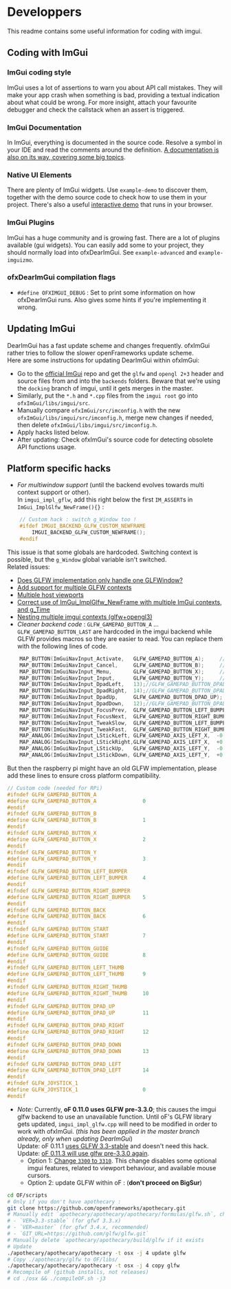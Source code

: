 # Developpers

This readme contains some useful information for coding with imgui.

## Coding with ImGui

### ImGui coding style
ImGui uses a lot of assertions to warn you about API call mistakes. They will make your app crash when something is bad, providing a textual indication about what could be wrong. For more insight, attach your favourite debugger and check the callstack when an assert is triggered.

### ImGui Documentation
In ImGui, everything is documented in the source code. Resolve a symbol in your IDE and read the comments around the definition. [A documentation is also on its way, covering some big topics](https://github.com/ocornut/imgui/tree/master/docs).

### Native UI Elements
There are plenty of ImGui widgets. Use `example-demo` to discover them, together with the demo source code to check how to use them in your project. There's also a useful [interactive demo](https://pthom.github.io/imgui_manual_online/) that runs in your browser.

### ImGui Plugins
ImGui has a huge community and is growing fast. There are a lot of plugins available (gui widgets). You can easily add some to your project, they should normally load into ofxDearImGui. See `example-advanced` and `example-imguizmo`.

### ofxDearImGui compilation flags
- `#define OFXIMGUI_DEBUG` : Set to print some information on how ofxDearImGui runs. Also gives some hints if you're implementing it wrong.

## Updating ImGui
DearImGui has a fast update scheme and changes frequently. ofxImGui rather tries to follow the slower openFrameworks update scheme.  
Here are some instructions for updating DearImGui within ofxImGui:
- Go to the [official ImGui](https://github.com/ocornut/imgui/tree/docking/) repo and get the `glfw` and `opengl 2+3` header and source files from and into the `backends` folders. Beware that we're using the `docking` branch of imgui, until it gets merges in the master.
- Similarly, put the `*.h` and `*.cpp` files from the `imgui root` go into `ofxImGui/libs/imgui/src`.
- Manually compare `ofxImGui/src/imconfig.h` with the new `ofxImGui/libs/imgui/src/imconfig.h`, merge new changes if needed, then delete `ofxImGui/libs/imgui/src/imconfig.h`.
- Apply hacks listed below.
- After updating: Check ofxImGui's source code for detecting obsolete API functions usage.

## Platform specific hacks

- *For multiwindow support* (until the backend evolves towards multi context support or other).  
In `imgui_impl_gflw`, add this right below the first `IM_ASSERT`s in `ImGui_ImplGlfw_NewFrame(){}` :  
````cpp
	// Custom hack : switch g_Window too !
	#ifdef IMGUI_BACKEND_GLFW_CUSTOM_NEWFRAME
        IMGUI_BACKEND_GLFW_CUSTOM_NEWFRAME();
    #endif
````  
This issue is that some globals are hardcoded. Switching context is possible, but the `g_Window` global variable isn't switched.  
Related issues:  
 - [Does GLFW implementation only handle one GLFWindow?](https://discourse.dearimgui.org/t/does-glfw-implementation-only-handle-one-glfwindow/305)
 - [Add support for multiple GLFW contexts](https://github.com/ocornut/imgui/pull/3934)
 - [Multiple host viewports](https://github.com/ocornut/imgui/issues/3012)
 - [Correct use of ImGui_ImplGlfw_NewFrame with multiple ImGui contexts, and g_Time](https://github.com/ocornut/imgui/issues/2526)
 - [Nesting multiple imgui contexts (glfw+opengl3)](https://github.com/ocornut/imgui/issues/2004)
- *Cleaner backend code* : `GLFW_GAMEPAD_BUTTON_A` ... `GLFW_GAMEPAD_BUTTON_LAST` are hardcoded in the imgui backend while GLFW provides macros so they are easier to read. You can replace them with the following lines of code.
````cpp
    MAP_BUTTON(ImGuiNavInput_Activate,   GLFW_GAMEPAD_BUTTON_A);     // Cross / A
    MAP_BUTTON(ImGuiNavInput_Cancel,     GLFW_GAMEPAD_BUTTON_B);     // Circle / B
    MAP_BUTTON(ImGuiNavInput_Menu,       GLFW_GAMEPAD_BUTTON_X);     // Square / X
    MAP_BUTTON(ImGuiNavInput_Input,      GLFW_GAMEPAD_BUTTON_Y);     // Triangle / Y
    MAP_BUTTON(ImGuiNavInput_DpadLeft,   13);//GLFW_GAMEPAD_BUTTON_DPAD_LEFT);    // D-Pad Left
    MAP_BUTTON(ImGuiNavInput_DpadRight,  14);//GLFW_GAMEPAD_BUTTON_DPAD_RIGHT);    // D-Pad Right
    MAP_BUTTON(ImGuiNavInput_DpadUp,     GLFW_GAMEPAD_BUTTON_DPAD_UP);    // D-Pad Up
    MAP_BUTTON(ImGuiNavInput_DpadDown,   12);//GLFW_GAMEPAD_BUTTON_DPAD_DOWN);    // D-Pad Down
    MAP_BUTTON(ImGuiNavInput_FocusPrev,  GLFW_GAMEPAD_BUTTON_LEFT_BUMPER);     // L1 / LB
    MAP_BUTTON(ImGuiNavInput_FocusNext,  GLFW_GAMEPAD_BUTTON_RIGHT_BUMPER);    // R1 / RB
    MAP_BUTTON(ImGuiNavInput_TweakSlow,  GLFW_GAMEPAD_BUTTON_LEFT_BUMPER);      // L2 / LT
    MAP_BUTTON(ImGuiNavInput_TweakFast,  GLFW_GAMEPAD_BUTTON_RIGHT_BUMPER);     // R2 / RT
    MAP_ANALOG(ImGuiNavInput_LStickLeft, GLFW_GAMEPAD_AXIS_LEFT_X,  -0.3f,  -0.9f);
    MAP_ANALOG(ImGuiNavInput_LStickRight,GLFW_GAMEPAD_AXIS_LEFT_X,  +0.3f,  +0.9f);
    MAP_ANALOG(ImGuiNavInput_LStickUp,   GLFW_GAMEPAD_AXIS_LEFT_Y,  -0.3f,  -0.9f);
    MAP_ANALOG(ImGuiNavInput_LStickDown, GLFW_GAMEPAD_AXIS_LEFT_Y,  +0.3f,  +0.9f);
````
But then the raspberry pi might have an old GLFW implementation, please add these lines to ensure cross platform compatibility.
````cpp
// Custom code (needed for RPi)
#ifndef GLFW_GAMEPAD_BUTTON_A
#define GLFW_GAMEPAD_BUTTON_A               0
#endif
#ifndef GLFW_GAMEPAD_BUTTON_B
#define GLFW_GAMEPAD_BUTTON_B               1
#endif
#ifndef GLFW_GAMEPAD_BUTTON_X
#define GLFW_GAMEPAD_BUTTON_X               2
#endif
#ifndef GLFW_GAMEPAD_BUTTON_Y
#define GLFW_GAMEPAD_BUTTON_Y               3
#endif
#ifndef GLFW_GAMEPAD_BUTTON_LEFT_BUMPER
#define GLFW_GAMEPAD_BUTTON_LEFT_BUMPER     4
#endif
#ifndef GLFW_GAMEPAD_BUTTON_RIGHT_BUMPER
#define GLFW_GAMEPAD_BUTTON_RIGHT_BUMPER    5
#endif
#ifndef GLFW_GAMEPAD_BUTTON_BACK
#define GLFW_GAMEPAD_BUTTON_BACK            6
#endif
#ifndef GLFW_GAMEPAD_BUTTON_START
#define GLFW_GAMEPAD_BUTTON_START           7
#endif
#ifndef GLFW_GAMEPAD_BUTTON_GUIDE
#define GLFW_GAMEPAD_BUTTON_GUIDE           8
#endif
#ifndef GLFW_GAMEPAD_BUTTON_LEFT_THUMB
#define GLFW_GAMEPAD_BUTTON_LEFT_THUMB      9
#endif
#ifndef GLFW_GAMEPAD_BUTTON_RIGHT_THUMB
#define GLFW_GAMEPAD_BUTTON_RIGHT_THUMB     10
#endif
#ifndef GLFW_GAMEPAD_BUTTON_DPAD_UP
#define GLFW_GAMEPAD_BUTTON_DPAD_UP         11
#endif
#ifndef GLFW_GAMEPAD_BUTTON_DPAD_RIGHT
#define GLFW_GAMEPAD_BUTTON_DPAD_RIGHT      12
#endif
#ifndef GLFW_GAMEPAD_BUTTON_DPAD_DOWN
#define GLFW_GAMEPAD_BUTTON_DPAD_DOWN       13
#endif
#ifndef GLFW_GAMEPAD_BUTTON_DPAD_LEFT
#define GLFW_GAMEPAD_BUTTON_DPAD_LEFT       14
#endif
#ifndef GLFW_JOYSTICK_1
#define GLFW_JOYSTICK_1                     0
#endif
````
- *Note:* Currently, **oF 0.11.0 uses GLFW pre-3.3.0**; this causes the imgui glfw backend to use an unavailable function. Until oF's GLFW library gets updated, `imgui_impl_glfw.cpp` will need to be modified in order to work with ofxImGui. (_this has been applied in the master branch already, only when updating DearImGui_)  
Update: oF 0.11.1 [uses GLFW 3.3-stable](https://github.com/openframeworks/apothecary/commit/68a0ec866341a8487d5c555311f3d5975bd62436) and doesn't need this hack.
Update: [oF 0.11.3 will use glfw pre-3.3.0 again](https://github.com/openframeworks/apothecary/pull/197).
  - Option 1: [Change `3300` to `3310`](https://github.com/ocornut/imgui/blob/dd4ca70b0d612038edadcf37bf601c0f21206d28/backends/imgui_impl_glfw.cpp#L62). This change disables some optional imgui features, related to viewport behaviour, and available mouse cursors.
  - Option 2: update GLFW within oF : (**don't proceed on BigSur**)  
````bash
cd OF/scripts
# Only if you don't have apothecary :
git clone https://github.com/openframeworks/apothecary.git
# Manually edit `apothecary/apothecary/apothecary/formulas/glfw.sh`, change to :
# - `VER=3.3-stable` (for gfwf 3.3.x)
# - `VER=master` (for gfwf 3.4.x, recommended)
# - `GIT_URL=https://github.com/glfw/glfw.git`
# Manually delete `apothecary/apothecary/build/glfw if it exists
# Update
./apothecary/apothecary/apothecary -t osx -j 4 update glfw
# Copy ./apothecary/glfw to OF/libs/
./apothecary/apothecary/apothecary -t osx -j 4 copy glfw
# Recompile oF (github installs, not releases)
# cd ./osx && ./compileOF.sh -j3
````
